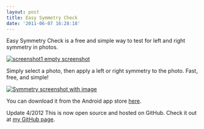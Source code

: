 ```yaml
---
layout: post
title: Easy Symmetry Check
date: '2011-06-07 16:28:18'
---
```



Easy Symmetry Check is a free and simple way to test for left and right symmetry in photos.

[![](http://66.147.244.180/~hunterda/content/images/2011/06/device111-180x300.png "screenshot1 empty screenshot")](http://66.147.244.180/~hunterda/content/images/2011/06/device111.png)

Simply select a photo, then apply a left or right symmetry to the photo. Fast, free, and simple!

[![](http://66.147.244.180/~hunterda/content/images/2011/06/device211-180x300.png "Symmetry screenshot with image")](http://66.147.244.180/~hunterda/content/images/2011/06/device211.png)

You can download it from the Android app store [here](https://market.android.com/details?id=com.hunterdavis.easysymmetrycheck).

Update 4/2012 This is now open source and hosted on GitHub. Check it out at [my GitHub page](https://github.com/huntergdavis).


